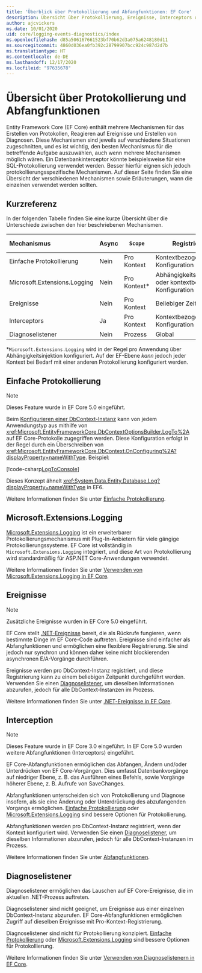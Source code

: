 ```yaml
---
title: 'Überblick über Protokollierung und Abfangfunktionen: EF Core'
description: Übersicht über Protokollierung, Ereignisse, Interceptors und Diagnosefunktionen für EF Core
author: ajcvickers
ms.date: 10/01/2020
uid: core/logging-events-diagnostics/index
ms.openlocfilehash: d85a506167661523bf70b62d3a075a6248180d11
ms.sourcegitcommit: 4860d036ea0fb392c28799907bcc924c987d2d7b
ms.translationtype: HT
ms.contentlocale: de-DE
ms.lasthandoff: 12/17/2020
ms.locfileid: "97635678"
---
```

# <a name="overview-of-logging-and-interception"></a>Übersicht über Protokollierung und Abfangfunktionen

Entity Framework Core (EF Core) enthält mehrere Mechanismen für das Erstellen von Protokollen, Reagieren auf Ereignisse und Erstellen von Diagnosen. Diese Mechanismen sind jeweils auf verschiedene Situationen zugeschnitten, und es ist wichtig, den besten Mechanismus für die betreffende Aufgabe auszuwählen, auch wenn mehrere Mechanismen möglich wären. Ein Datenbankinterceptor könnte beispielsweise für eine SQL-Protokollierung verwendet werden. Besser hierfür eignen sich jedoch protokollierungsspezifische Mechanismen. Auf dieser Seite finden Sie eine Übersicht der verschiedenen Mechanismen sowie Erläuterungen, wann die einzelnen verwendet werden sollten.

## <a name="quick-reference"></a>Kurzreferenz

In der folgenden Tabelle finden Sie eine kurze Übersicht über die Unterschiede zwischen den hier beschriebenen Mechanismen.

| Mechanismus |  Async | `Scope` | Registriert | Beabsichtigte Verwendung
|:----------|--------|-------|------------|-------------
| Einfache Protokollierung | Nein | Pro Kontext | Kontextbezogene Konfiguration | Protokollierung zur Entwicklungszeit
| Microsoft.Extensions.Logging | Nein | Pro Kontext* | Abhängigkeitsinjektion oder kontextbezogene Konfiguration | Produktionsprotokollierung
| Ereignisse | Nein | Pro Kontext | Beliebiger Zeitpunkt | Reagieren auf EF-Ereignisse
| Interceptors | Ja | Pro Kontext | Kontextbezogene Konfiguration | Manipulieren von EF-Vorgängen
| Diagnoselistener | Nein | Prozess | Global | Anwendungsdiagnose

*`Microsoft.Extensions.Logging` wird in der Regel pro Anwendung über Abhängigkeitsinjektion konfiguriert. Auf der EF-Ebene _kann_ jedoch jeder Kontext bei Bedarf mit einer anderen Protokollierung konfiguriert werden.

## <a name="simple-logging"></a>Einfache Protokollierung

> [!NOTE]
> Dieses Feature wurde in EF Core 5.0 eingeführt.

Beim [Konfigurieren einer DbContext-Instanz](xref:core/dbcontext-configuration/index) kann von jedem Anwendungstyp aus mithilfe von <xref:Microsoft.EntityFrameworkCore.DbContextOptionsBuilder.LogTo%2A> auf EF Core-Protokolle zugegriffen werden. Diese Konfiguration erfolgt in der Regel durch ein Überschreiben von <xref:Microsoft.EntityFrameworkCore.DbContext.OnConfiguring%2A?displayProperty=nameWithType>. Beispiel:

<!--
    protected override void OnConfiguring(DbContextOptionsBuilder optionsBuilder)
        => optionsBuilder.LogTo(Console.WriteLine);
-->
[!code-csharp[LogToConsole](../../../samples/core/Miscellaneous/Logging/SimpleLogging/Program.cs?name=LogToConsole)]

Dieses Konzept ähnelt <xref:System.Data.Entity.Database.Log?displayProperty=nameWithType> in EF6.

Weitere Informationen finden Sie unter [Einfache Protokollierung](xref:core/logging-events-diagnostics/simple-logging).

## <a name="microsoftextensionslogging"></a>Microsoft.Extensions.Logging

[Microsoft.Extensions.Logging](/dotnet/core/extensions/logging) ist ein erweiterbarer Protokollierungsmechanismus mit Plug-In-Anbietern für viele gängige Protokollierungssysteme. EF Core ist vollständig in `Microsoft.Extensions.Logging` integriert, und diese Art von Protokollierung wird standardmäßig für ASP.NET Core-Anwendungen verwendet.

Weitere Informationen finden Sie unter [Verwenden von Microsoft.Extensions.Logging in EF Core](xref:core/logging-events-diagnostics/extensions-logging).

## <a name="events"></a>Ereignisse

> [!NOTE]
> Zusätzliche Ereignisse wurden in EF Core 5.0 eingeführt.

EF Core stellt [.NET-Ereignisse](/dotnet/standard/events/) bereit, die als Rückrufe fungieren, wenn bestimmte Dinge im EF Core-Code auftreten. Ereignisse sind einfacher als Abfangfunktionen und ermöglichen eine flexiblere Registrierung. Sie sind jedoch nur synchron und können daher keine nicht blockierenden asynchronen E/A-Vorgänge durchführen.

Ereignisse werden pro DbContext-Instanz registriert, und diese Registrierung kann zu einem beliebigen Zeitpunkt durchgeführt werden. Verwenden Sie einen [Diagnoselistener](xref:core/logging-events-diagnostics/diagnostic-listeners), um dieselben Informationen abzurufen, jedoch für alle DbContext-Instanzen im Prozess.

Weitere Informationen finden Sie unter [.NET-Ereignisse in EF Core](xref:core/logging-events-diagnostics/events).

## <a name="interception"></a>Interception

> [!NOTE]
> Dieses Feature wurde in EF Core 3.0 eingeführt. In EF Core 5.0 wurden weitere Abfangfunktionen (Interceptors) eingeführt.

EF Core-Abfangfunktionen ermöglichen das Abfangen, Ändern und/oder Unterdrücken von EF Core-Vorgängen. Dies umfasst Datenbankvorgänge auf niedriger Ebene, z. B. das Ausführen eines Befehls, sowie Vorgänge höherer Ebene, z. B. Aufrufe von SaveChanges.

Abfangfunktionen unterscheiden sich von Protokollierung und Diagnose insofern, als sie eine Änderung oder Unterdrückung des abzufangenden Vorgangs ermöglichen. [Einfache Protokollierung](xref:core/logging-events-diagnostics/simple-logging) oder [Microsoft.Extensions.Logging](xref:core/logging-events-diagnostics/extensions-logging) sind bessere Optionen für Protokollierung.

Abfangfunktionen werden pro DbContext-Instanz registriert, wenn der Kontext konfiguriert wird. Verwenden Sie einen [Diagnoselistener](xref:core/logging-events-diagnostics/diagnostic-listeners), um dieselben Informationen abzurufen, jedoch für alle DbContext-Instanzen im Prozess.

Weitere Informationen finden Sie unter [Abfangfunktionen](xref:core/logging-events-diagnostics/interceptors).

## <a name="diagnostic-listeners"></a>Diagnoselistener

Diagnoselistener ermöglichen das Lauschen auf EF Core-Ereignisse, die im aktuellen .NET-Prozess auftreten.

Diagnoselistener sind nicht geeignet, um Ereignisse aus einer einzelnen DbContext-Instanz abzurufen. EF Core-Abfangfunktionen ermöglichen Zugriff auf dieselben Ereignisse mit Pro-Kontext-Registrierung.

Diagnoselistener sind nicht für Protokollierung konzipiert. [Einfache Protokollierung](xref:core/logging-events-diagnostics/simple-logging) oder [Microsoft.Extensions.Logging](xref:core/logging-events-diagnostics/extensions-logging) sind bessere Optionen für Protokollierung.

Weitere Informationen finden Sie unter [Verwenden von Diagnoselistenern in EF Core](xref:core/logging-events-diagnostics/diagnostic-listeners).
